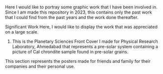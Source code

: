 Here I would like to portray some graphic work that I have been involved in. Since I am made this repository in 2023, this contains only the past work that I could find from the past years and the work done thereafter.

Significant Work
Here, I would like to display the work that was appreciated on a large scale.

1. This is the Planetary Sciences Front Cover I made for Physical Research Laboratory, Ahmedabad that represents a pre-solar system containing a picture of CaI chrondite sample found in pre-solar grains.



This section represents the posters made for friends and family for their companies and their personal use.
